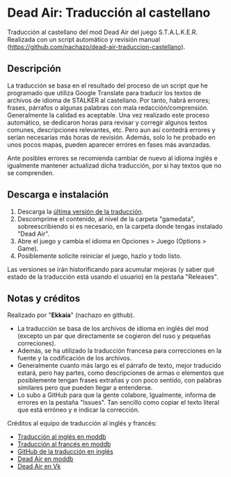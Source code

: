 # Dead Air: Traducción al castellano
Traducción al castellano del mod Dead Air del juego S.T.A.L.K.E.R. Realizada con un script automático y revisión manual (https://github.com/nachazo/dead-air-traduccion-castellano).

## Descripción
La traducción se basa en el resultado del proceso de un script que he programado que utiliza Google Translate para traducir los textos de archivos de idioma de STALKER al castellano. Por tanto, habrá errores; frases, párrafos o algunas palabras con mala redacción/comprensión. Generalmente la calidad es aceptable. Una vez realizado este proceso automático, se dedicaron horas para revisar y corregir algunos textos comunes, descripciones relevantes, etc. Pero aun así contedrá errores y serían necesarias más horas de revisión. Además, solo lo he probado en unos pocos mapas, pueden aparecer erróres en fases más avanzadas.

Ante posibles errores se recomienda cambiar de nuevo al idioma inglés e igualmente mantener actualizad dicha traducción, por si hay textos que no se comprenden.

## Descarga e instalación
1. Descarga la [última versión de la traducción](https://github.com/nachazo/dead-air-traduccion-castellano/releases/latest).
1. Descomprime el contenido, al nivel de la carpeta "gamedata", sobreescribiendo si es necesario, en la carpeta donde tengas instalado "Dead Air".
1. Abre el juego y cambia el idioma en Opciones > Juego (Options > Game).
1. Posiblemente solicite reiniciar el juego, hazlo y todo listo.

Las versiones se irán historificando para acumular mejoras (y saber qué estado de la traducción está usando el usuario) en la pestaña "Releases".

## Notas y créditos
Realizado por "**Ekkaia**" (nachazo en github).

* La traducción se basa de los archivos de idioma en inglés del mod (excepto un par que directamente se cogieron del ruso y pequeñas correciones).
* Además, se ha utilizado la traducción francesa para correcciones en la fuente y la codificación de los archivos.
* Generalmente cuanto más largo es el párrafo de texto, mejor traducido estará, pero hay partes, como descripciones de armas o elementos que posiblemente tengan frases extrañas y con poco sentido, con palabras similares pero que pueden llegar a entenderse.
* Lo subo a GitHub para que la gente colabore, Igualmente, informa de errores en la pestaña "Issues". Tan sencillo como copiar el texto literal que está erróneo y e indicar la corrección.

Créditos al equipo de traducción al inglés y francés:
* [Traducción al inglés en moddb](https://www.moddb.com/mods/dead-air/downloads/dead-air-english-translation)
* [Traducción al francés en moddb](https://www.moddb.com/mods/dead-air/downloads/dead-air-french-translation-trad-franaise)
* [GitHub de la traducción en inglés](https://github.com/Appuruu/dead-air-english-translation)
* [Dead Air en moddb](https://www.moddb.com/mods/dead-air)
* [Dead Air en Vk](https://www.vk.com/callofmisery)

